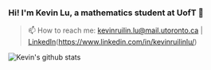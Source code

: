 ### Hi! I'm Kevin Lu, a mathematics student at UofT 👋

> 📫 How to reach me: kevinruilin.lu@mail.utoronto.ca | [LinkedIn](https://img.shields.io/badge/LinkedIn-%230077B5.svg?logo=linkedin&logoColor=white)(https://www.linkedin.com/in/kevinruilinlu/) 

![Kevin's github stats](https://github-readme-stats.vercel.app/api?username=KevinLu26)
